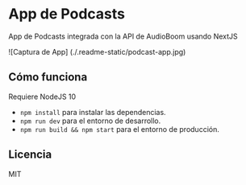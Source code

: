 # App de Podcasts

App de Podcasts integrada con la API de AudioBoom usando NextJS

![Captura de App] (./.readme-static/podcast-app.jpg)

## Cómo funciona

Requiere NodeJS 10

* `npm install` para instalar las dependencias.
* `npm run dev` para el entorno de desarrollo.
* `npm run build && npm start` para el entorno de producción.

## Licencia

MIT